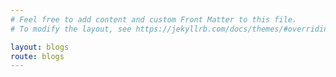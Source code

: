 ```yaml
---
# Feel free to add content and custom Front Matter to this file.
# To modify the layout, see https://jekyllrb.com/docs/themes/#overriding-theme-defaults

layout: blogs
route: blogs
---
```

